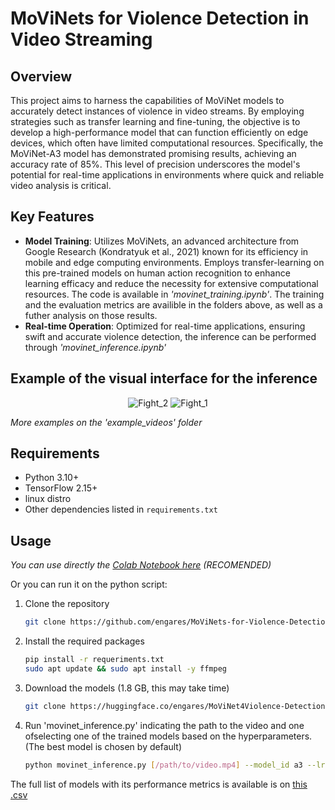 # MoViNets for Violence Detection in Video Streaming

## Overview

This project aims to harness the capabilities of MoViNet models to accurately detect instances of violence in video streams. By employing strategies such as transfer learning and fine-tuning, the objective is to develop a high-performance model that can function efficiently on edge devices, which often have limited computational resources. Specifically, the MoViNet-A3 model has demonstrated promising results, achieving an accuracy rate of 85%. This level of precision underscores the model's potential for real-time applications in environments where quick and reliable video analysis is critical.

## Key Features

- **Model Training**: Utilizes MoViNets, an advanced architecture from Google Research (Kondratyuk et al., 2021) known for its efficiency in mobile and edge computing environments. Employs transfer-learning on this pre-trained models on human action recognition to enhance learning efficacy and reduce the necessity for extensive computational resources. The code is available in _'movinet_training.ipynb'_. The training and the evaluation metrics are availible in the folders  above, as well as a futher analysis on those results. 
- **Real-time Operation**: Optimized for real-time applications, ensuring swift and accurate violence detection, the inference can be performed through _'movinet_inference.ipynb'_

## Example of the visual interface for the inference
<p align="center">
  <img src="https://github.com/engares/MoViNets-for-Violence-Detection-in-Live-Video-Streaming/assets/126718587/35e32b64-d29a-4a80-b7d5-728577704bcb" alt="Fight_2">
  <img src="https://github.com/engares/MoViNets-for-Violence-Detection-in-Live-Video-Streaming/assets/126718587/c51f3226-9d6b-4247-958b-da6e11196c73" alt="Fight_1">

_More examples on the 'example_videos' folder_

## Requirements

- Python 3.10+
- TensorFlow 2.15+
- linux distro
- Other dependencies listed in `requirements.txt`

## Usage

_You can use directly the [Colab Notebook here](https://colab.research.google.com/github/engares/MoViNets-for-Violence-Detection-in-Live-Video-Streaming/blob/main/movinet_inference.ipynb)    (RECOMENDED)_

Or you can run it on the python script:

1. Clone the repository
   ```bash
   git clone https://github.com/engares/MoViNets-for-Violence-Detection-in-Live-Video-Streaming.git
2. Install the required packages
   ```bash
   pip install -r requeriments.txt
   sudo apt update && sudo apt install -y ffmpeg
3. Download the models (1.8 GB, this may take time)
   ```bash
   git clone https://huggingface.co/engares/MoViNet4Violence-Detection
   
4. Run 'movinet_inference.py' indicating the path to the video and one ofselecting one of the trained models based on the hyperparameters. (The best model is chosen by default)
   ```bash
   python movinet_inference.py [/path/to/video.mp4] --model_id a3 --lr 0.001 --bs 64 --dr 0.3 --trly 0
The full list of models with its performance metrics is available is on [this .csv](https://github.com/engares/MoViNets-for-Violence-Detection-in-Live-Video-Streaming/blob/main/evaluation_metrics_analysis/model_performance_metrics.csv)


